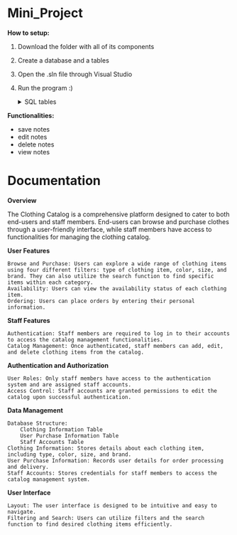 # Mini_Project

**How to setup:**
1. Download the folder with all of its components
2. Create a database and a tables
3. Open the .sln file through Visual Studio
4. Run the program :)

	<details>
		<summary>SQL tables</summary>
	  CREATE TABLE clothes (
		clothes_id INT IDENTITY(1,1) PRIMARY KEY,
		clothingItem VARCHAR (50),
		color VARCHAR (50),
		size VARCHAR (10),
		brand VARCHAR (50),
		available VARCHAR (10)
	);
	
	CREATE TABLE user_info (
		userID INT IDENTITY(1,1) PRIMARY KEY,
		FirstName VARCHAR (50),
		LastName VARCHAR (50),
		email VARCHAR (50),
		address VARCHAR (50),
		arrivalTime DATE,
		clothes_id INT,
		FOREIGN KEY (clothes_id) REFERENCES clothes(clothes_id)
	);
	
	CREATE TABLE staff_info (
		username VARCHAR (50),
		password VARCHAR (50)
	);
	</details>

**Functionalities:**
  - save notes
  - edit notes
  - delete notes
  - view notes

# Documentation

**Overview**

The Clothing Catalog is a comprehensive platform designed to cater to both end-users and staff members. End-users can browse and purchase clothes through a user-friendly interface, while staff members have access to functionalities for managing the clothing catalog.

**User Features**

    Browse and Purchase: Users can explore a wide range of clothing items using four different filters: type of clothing item, color, size, and brand. They can also utilize the search function to find specific items within each category.
    Availability: Users can view the availability status of each clothing item.
    Ordering: Users can place orders by entering their personal information.

**Staff Features**

    Authentication: Staff members are required to log in to their accounts to access the catalog management functionalities.
    Catalog Management: Once authenticated, staff members can add, edit, and delete clothing items from the catalog.

**Authentication and Authorization**

    User Roles: Only staff members have access to the authentication system and are assigned staff accounts.
    Access Control: Staff accounts are granted permissions to edit the catalog upon successful authentication.

**Data Management**

    Database Structure:
        Clothing Information Table
        User Purchase Information Table
        Staff Accounts Table
    Clothing Information: Stores details about each clothing item, including type, color, size, and brand.
    User Purchase Information: Records user details for order processing and delivery.
    Staff Accounts: Stores credentials for staff members to access the catalog management system.

**User Interface**

    Layout: The user interface is designed to be intuitive and easy to navigate.
    Filtering and Search: Users can utilize filters and the search function to find desired clothing items efficiently.
